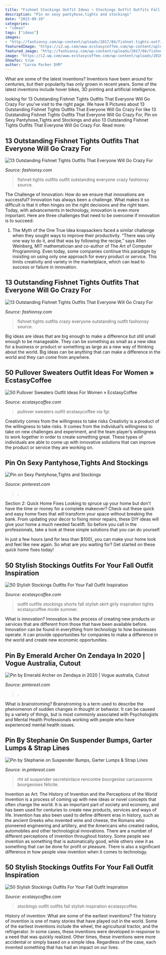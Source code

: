 ```yaml
---
title: "Fishnet Stockings Outfit Ideas ~ Stockings Outfit Outfits Fall Stylish Inspiration Ecstasycoffee"
description: "Pin on sexy pantyhose,tights and stockings"
date: "2023-09-19"
categories:
- "ideas"
tags: ["ideas"]
images:
- "http://fashionsy.com/wp-content/uploads/2017/04/fishnet-tights-outfit-13.jpg"
featuredImage: "https://i2.wp.com/www.ecstasycoffee.com/wp-content/uploads/2016/10/Stockings-Outfit-9.jpg"
featured_image: "http://fashionsy.com/wp-content/uploads/2017/04/fishnet-tights-outfit-13.jpg"
image: "https://i2.wp.com/www.ecstasycoffee.com/wp-content/uploads/2016/10/Stockings-Outfit-22.jpg?resize=380%2C602"
ShowToc: true
author: "Lorna Parker DVM"
---
```



What are some of the latest inventions?
Inventions have been around for centuries, but their popularity has only grown in recent years. Some of the latest inventions include hover bikes, 3D printing and artificial intelligence.

	

		
looking for 13 Outstanding Fishnet Tights Outfits That Everyone Will Go Crazy For you've visit to the right page. We have 8 Pictures about 13 Outstanding Fishnet Tights Outfits That Everyone Will Go Crazy For like 13 Outstanding Fishnet Tights Outfits That Everyone Will Go Crazy For, Pin on Sexy Pantyhose,Tights and Stockings and also 13 Outstanding Fishnet Tights Outfits That Everyone Will Go Crazy For. Read more:
		
    
## 13 Outstanding Fishnet Tights Outfits That Everyone Will Go Crazy For

<img loading=lazy src="http://fashionsy.com/wp-content/uploads/2017/04/fishnet-tights-outfit-13.jpg" onerror="this.onerror=null;this.src='https://tse4.mm.bing.net/th?id=OIP.JLUOvZbz5E4INF-oHecXRwHaLH&amp;pid=15.1';" alt="13 Outstanding Fishnet Tights Outfits That Everyone Will Go Crazy For">

_Source: fashionsy.com_

>fishnet tights outfits outfit outstanding everyone crazy fashionsy source. 

	

The Challenge of Innovation: How do we ensure that innovations are successful?
Innovation has always been a challenge. What makes it so difficult is that it often hinges on the right decisions and the right team. Today, with advancements in technology, innovation is even more important. Here are three challenges that need to be overcome if innovation is to succeed:
1. The Myth of the One True Idea
 knapsackers faced a similar challenge when they sought ways to improve their productivity. “There was only one way to do it, and that was by following the recipe,” says Allen Weinberg, MIT mathematician and co-author of The Art of Computer Programming. Even today, some companies continue this paradigm by insisting on using only one approach for every product or service. This limits creativity and variety in the marketplace, which can lead to success or failure in innovation.


    
## 13 Outstanding Fishnet Tights Outfits That Everyone Will Go Crazy For

<img loading=lazy src="https://fashionsy.com/wp-content/uploads/2017/04/fishnet-tights-outfit-1-1.jpg" onerror="this.onerror=null;this.src='https://tse4.mm.bing.net/th?id=OIP.k2yI-2Nm89X9ROg0XhcYUgHaLk&amp;pid=15.1';" alt="13 Outstanding Fishnet Tights Outfits That Everyone Will Go Crazy For">

_Source: fashionsy.com_

>fishnet tights outfits crazy everyone outstanding outfit fashionsy source. 

	

Big ideas are ideas that are big enough to make a difference but still small enough to be manageable. They can be something as small as a new idea for a business or product or something as large as a new way of thinking about the world. Big ideas can be anything that can make a difference in the world and they can come from anywhere.

    
## 50 Pullover Sweaters Outfit Ideas For Women » EcstasyCoffee

<img loading=lazy src="https://i1.wp.com/www.ecstasycoffee.com/wp-content/uploads/2016/12/Pullover-Sweaters-Outfit-Ideas23.jpg?resize=700,1050" onerror="this.onerror=null;this.src='https://tse1.mm.bing.net/th?id=OIP.Qil9gF1pgM6Nyz792k9LsAHaLH&amp;pid=15.1';" alt="50 Pullover Sweaters Outfit Ideas For Women » EcstasyCoffee">

_Source: ecstasycoffee.com_

>pullover sweaters outfit ecstasycoffee via fgr. 

	

Creativity comes from the willingness to take risks
Creativity is a product of the willingness to take risks. It comes from the individual’s willingness to take on new challenges and experiment, and the team player’s willingness to work together in order to create something great. These types of individuals are able to come up with innovative solutions that can improve the product or service they are working on.

    
## Pin On Sexy Pantyhose,Tights And Stockings

<img loading=lazy src="https://i.pinimg.com/736x/e3/6d/37/e36d37f07d5994619d4b5fcec5872af2.jpg" onerror="this.onerror=null;this.src='https://tse3.mm.bing.net/th?id=OIP.gp1oc-fTVZjtI2aN4uDB3gHaMJ&amp;pid=15.1';" alt="Pin on Sexy Pantyhose,Tights and Stockings">

_Source: pinterest.com_

>. 

	

Section 2: Quick Home Fixes
Looking to spruce up your home but don't have the time or money for a complete makeover? Check out these quick and easy home fixes that will transform your space without breaking the bank.
From updating your decor to fixing minor repairs, these DIY ideas will give your home a much needed facelift. So before you call in the professionals, take a look at these simple solutions that you can do yourself.

In just a few hours (and for less than $100), you can make your home look and feel like new again. So what are you waiting for? Get started on these quick home fixes today!

    
## 50 Stylish Stockings Outfits For Your Fall Outfit Inspiration

<img loading=lazy src="https://i2.wp.com/www.ecstasycoffee.com/wp-content/uploads/2016/10/Stockings-Outfit-22.jpg?resize=380%2C602" onerror="this.onerror=null;this.src='https://tse1.mm.bing.net/th?id=OIP.9QWYJpkbGsgiwfiIJA7nqAAAAA&amp;pid=15.1';" alt="50 Stylish Stockings Outfits For Your Fall Outfit Inspiration">

_Source: ecstasycoffee.com_

>outfit outfits stockings shorts fall stylish skirt girly inspiration tights ecstasycoffee mode summer. 

	

What is innovation?
Innovation is the process of creating new products or services that are different from those that have been available before. Innovation can be found in everything from technology to how businesses operate. It can provide opportunities for companies to make a difference in the world and create new economic opportunities.

    
## Pin By Emerald Archer On Zendaya In 2020 | Vogue Australia, Cutout

<img loading=lazy src="https://i.pinimg.com/736x/84/5c/1e/845c1eb5df5e2d5229e683c90b480bbb.jpg" onerror="this.onerror=null;this.src='https://tse3.mm.bing.net/th?id=OIP.oiBm4CQvDcV_hJhizn8lygHaLF&amp;pid=15.1';" alt="Pin by Emerald Archer on Zendaya in 2020 | Vogue australia, Cutout">

_Source: pinterest.com_

>. 

	

What is brainstroming?
Brainstroming is a term used to describe the phenomenon of sudden changes in thought or behavior. It can be caused by a variety of things, but is most commonly associated with Psychologists and Mental Health Professionals working with people who have experienced mental health issues.

    
## Pin By Stephanie On Suspender Bumps, Garter Lumps &amp; Strap Lines

<img loading=lazy src="https://i.pinimg.com/736x/95/d6/75/95d6752130ce40086ce32905d625abfa.jpg" onerror="this.onerror=null;this.src='https://tse2.mm.bing.net/th?id=OIP.QxvEaQhfxLvhBkPWl1s9rwHaLH&amp;pid=15.1';" alt="Pin by Stephanie on Suspender Bumps, Garter Lumps &amp; Strap Lines">

_Source: in.pinterest.com_

>rht sil suspender secretsinlace rencontre bourgeoise carcassonne bourgeoises félicite. 

	

Invention as Art: The History of Invention and the Perceptions of the World
Invention is a process of coming up with new ideas or novel concepts that often change the world. It is an important part of society and economy, and has been used for centuries to create new products, services and ways of life. Invention has also been used to define different eras in history, such as the ancient Greeks who invented wine and cheese, the Romans who pioneered engineering and artillery, and the Americans who created radios, automobiles and other technological innovations.
There are a number of different perceptions of invention throughout history. Some people see invention as something that is automatically good, while others view it as something that can be done for profit or pleasure. There is also a significant difference in how people view invention when it comes to technology.

    
## 50 Stylish Stockings Outfits For Your Fall Outfit Inspiration

<img loading=lazy src="https://i2.wp.com/www.ecstasycoffee.com/wp-content/uploads/2016/10/Stockings-Outfit-9.jpg" onerror="this.onerror=null;this.src='https://tse1.mm.bing.net/th?id=OIP.SSe2gi4X4dvNS0MxTlyUCgHaLJ&amp;pid=15.1';" alt="50 Stylish Stockings Outfits For Your Fall Outfit Inspiration">

_Source: ecstasycoffee.com_

>stockings outfit outfits fall stylish inspiration ecstasycoffee. 

	

History of invention: What are some of the earliest inventions?
The history of invention is one of many stories that have played out in the world. Some of the earliest inventions include the wheel, the agricultural tractor, and the refrigerator. In some cases, these inventions were developed in response to a need that was quickly realized. Other times, these inventions were more accidental or simply based on a simple idea. Regardless of the case, each invented something that has had an impact on our lives.

